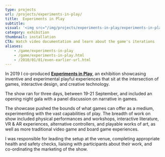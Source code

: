 ```yaml
---
type: projects
url: /projects/experiments-in-play/
title:  Experiments in Play
subtitle: 
visual: '<img src="/img/projects/experiments-in-play/experiments-in-play-1.png" title="Little Garden in the City" class="project-image-header">'
category: exhibition
thumbnail: installation
CTA: Watch video documentation and learn about the game's iterations
aliases:
    - /game/experiments-in-play
    - /game/experiments-in-play.html
    - /2010/01/01/even-earlier-url.html
---
```


In 2019 I co-produced <b><a href="https://experimentsinplay.github.io/">Experiments in Play</a></b>, an exhibition showcasing inventive and experimental playful experiences that sit at the intersection of games, interactive design, and creative technology.

The show ran for three days, between 19-21 September, and included an opening night gala with a panel discussion on narrative in games.

The showcase pushed the bounds of what games can offer as a medium, experimenting with the vast capabilities of play. The breadth of work on show included physical performances and workshops, interactive literature, VR & AR experiences, alternative controllers, and playable works of art, as well as more traditional video game and board game experiences.

I was responsible for leading the setup at the venue, completing appropriate health and safety checks, liaising with participants about their work, and co-ordinating the marketing of the show.

<div class="row pt-2">
    <div class="col-md-6 p-1">
        <img class="project-image-half" src="/img/projects/experiments-in-play/experiments-in-play-2.png" alt="" >
    </div>
    <div class="col-md-6 p-1">
        <img class="project-image-half" src="/img/projects/experiments-in-play/experiments-in-play-3.png" alt="" >
    </div>
</div>
<div class="row">
    <div class="col-md-6 p-1">
        <img class="project-image-half" src="/img/projects/experiments-in-play/experiments-in-play-4.png" alt="" >
    </div>
    <div class="col-md-6 p-1">
        <img class="project-image-half" src="/img/projects/experiments-in-play/experiments-in-play-5.png" alt="" >
    </div>
</div>